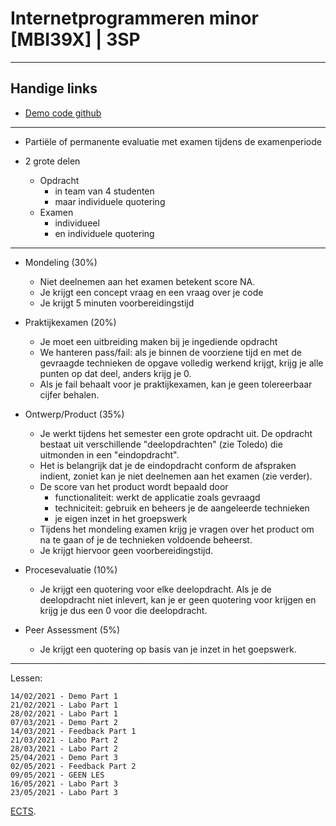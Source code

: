 # Internetprogrammeren minor [MBI39X] | 3SP
---



## Handige links
- [Demo code github](https://github.com/UCLLIpMinor)

---

- Partiële of permanente evaluatie met examen tijdens de examenperiode

- 2 grote delen
    - Opdracht
        - in team van 4 studenten
        - maar individuele quotering
    - Examen
        - individueel
        - en individuele quotering


---

- Mondeling (30%)
    - Niet deelnemen aan het examen betekent score NA. 
    - Je krijgt een concept vraag en een vraag over je code
    - Je krijgt 5 minuten voorbereidingstijd

- Praktijkexamen (20%)
    - Je moet een uitbreiding maken bij je ingediende opdracht
    - We hanteren pass/fail: als je binnen de voorziene tijd en met de gevraagde technieken de opgave volledig werkend krijgt, krijg je alle punten op dat deel, anders krijg je 0.
    - Als je fail behaalt voor je praktijkexamen, kan je geen tolereerbaar cijfer behalen.

- Ontwerp/Product (35%)

    - Je werkt tijdens het semester een grote opdracht uit. De opdracht bestaat uit verschillende "deelopdrachten" (zie Toledo) die uitmonden in een "eindopdracht".
    - Het is belangrijk dat je de eindopdracht conform de afspraken indient, zoniet kan je niet deelnemen aan het examen (zie verder).
    - De score van het product wordt bepaald door
        - functionaliteit: werkt de applicatie zoals gevraagd
        - techniciteit: gebruik en beheers je de aangeleerde technieken
        - je eigen inzet in het groepswerk
    - Tijdens het mondeling examen krijg je vragen over het product om na te gaan of je de technieken voldoende beheerst.
    - Je krijgt hiervoor geen voorbereidingstijd.

- Procesevaluatie (10%)
    - Je krijgt een quotering voor elke deelopdracht. Als je de deelopdracht niet inlevert, kan je er geen quotering voor krijgen en krijg je dus een 0 voor die deelopdracht.

- Peer Assessment (5%)
    - Je krijgt een quotering op basis van je inzet in het goepswerk.

---

Lessen:

    14/02/2021 - Demo Part 1
    21/02/2021 - Labo Part 1
    28/02/2021 - Labo Part 1
    07/03/2021 - Demo Part 2 
    14/03/2021 - Feedback Part 1
    21/03/2021 - Labo Part 2
    28/03/2021 - Labo Part 2
    25/04/2021 - Demo Part 3
    02/05/2021 - Feedback Part 2
    09/05/2021 - GEEN LES
    16/05/2021 - Labo Part 3
    23/05/2021 - Labo Part 3


[ECTS](https://onderwijsaanbod.leuven.ucll.be/2021/syllabi/n/MBI39XN.htm#activetab=doelstellingen_idm214160).